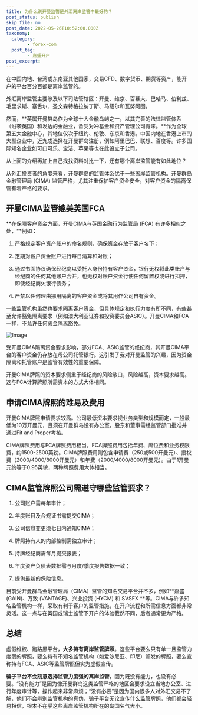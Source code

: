 ```yaml
---
title: 为什么说开曼监管是外汇离岸监管中最好的？
post_status: publish
skip_file: no
post_date: 2022-05-26T10:52:00.000Z
taxonomy:
  category:
        - forex-com
  post_tag:
        - 嘉盛开户
post_excerpt: 
---
```

在中国内地、台湾或东南亚其他国家，交易CFD、数字货币、期货等资产，能开户的平台百分百都是离岸监管的。

外汇离岸监管主要涉及以下司法管辖区：开曼、维京、百慕大、巴哈马、伯利兹、毛里求斯、塞舌尔、圣文森特格拉纳丁斯、马绍尔和瓦努阿图。

然而，**英属开曼群岛作为全球十大金融岛屿之一，以其完善的法律监管体系（沿袭英国）和发达的金融业，备受对冲基金和资产管理公司青睐。**作为全球第五大金融中心，其地位仅次于纽约、伦敦、东京和香港。中国内地在香港上市的大型企业中，近九成选择在开曼群岛注册，例如阿里巴巴、联想、百度等。许多国际知名企业如可口可乐、宝洁、苹果等也在此设立子公司。

从上面的介绍再加上自己找找资料对比一下，还有哪个离岸监管能有如此地位？

从外汇投资者的角度来看，开曼群岛的监管体系优于一些离岸监管机构。开曼群岛金融管理局 (CIMA) 监管严格，尤其注重保护客户资金安全，对客户资金的隔离保管有着严格的要求。

## 开曼CIMA监管媲美英国FCA

**在保障客户资金方面，开曼CIMA与英国金融行为监管局 (FCA) 有许多相似之处，**例如：

1. 严格规定客户资产账户的命名规则，确保资金存放于客户名下；

1. 定期对客户资金账户进行每日清算和对账；

1. 通过书面协议确保经纪商以受托人身份持有客户资金，银行无权将此类账户与经纪商的任何其他账户合并，也无权对账户资金行使任何留置权或进行扣押，即使经纪商欠银行债务；

1. 严禁以任何理由挪用隔离的客户资金或将其用作公司自有资金。

一些监管机构虽然也要求隔离客户资金，但具体规定和执行力度有所不同，有些甚至允许豁免隔离要求（例如澳大利亚证券和投资委员会ASIC）。开曼CIMA和FCA一样，不允许任何资金隔离豁免。

![Image](https://prod-files-secure.s3.us-west-2.amazonaws.com/39ed1227-6d7d-4570-be36-9ccd4a2c4241/bd849744-3fcb-4a37-8312-357962c8f065/image.png?X-Amz-Algorithm=AWS4-HMAC-SHA256&X-Amz-Content-Sha256=UNSIGNED-PAYLOAD&X-Amz-Credential=ASIAZI2LB46626DI636R%2F20250520%2Fus-west-2%2Fs3%2Faws4_request&X-Amz-Date=20250520T161405Z&X-Amz-Expires=3600&X-Amz-Security-Token=IQoJb3JpZ2luX2VjEPD%2F%2F%2F%2F%2F%2F%2F%2F%2F%2FwEaCXVzLXdlc3QtMiJHMEUCIHFvNrZmgO4SK0e8G82%2B3zruIbpOMbdUuIekJuTZkjAcAiEA1i%2Fdh3L2mcox%2BELOBNES64NSuJRnVJN5iEFQkBO2dfoqiAQIqf%2F%2F%2F%2F%2F%2F%2F%2F%2F%2FARAAGgw2Mzc0MjMxODM4MDUiDBQ7T%2FgrME9c5az0pircA3VsmSzdWP%2Fk%2BR8O8RgzBK%2FKu34FPPRE1bVCSBkWBA9EnNscM6aX9BzpAaIT7Rt69MHqBRptIucQa2LoLK%2BL7e%2BS5cfgEyGY63DCJCA8CXEe3Zl9GvT1VJdB0XMxhz2gPWW28W9LvUnXyZ7iqmGsbjaSpqJB59O6pDlgElwg2iuyRStlvF0y2lZLz9IH%2BmHfkgrIf0k%2FJFvgh8wCF0zaRYJZrC9TymcR0asLRu8VXgHurqfPHGfWSmuYt2ui121ErIyoU%2FmKE4%2FIs67iWhdkKONCI7W%2FsFvKs47so%2BB6QuLZdhp1rjYMvViq4R4u8xFu3unIgf6yLc4uewJ7YbKzAxgEEGZOmqYZ6gKDUYgNnA9ZrIKl5iTm%2FZjEYe116I98BBF%2FRyWbsOt0GQpmie30Nm6tNpM8bXqtdF3IKhBsYt1NMaRuHV0wa9O6%2BlqfVs1JO4FBBeuuN1Tmgqu53HqmRmQqrZu1NeINKs9pwl6hjc%2BsNE4edvfc8JKQ3BlzOy0ujs8UafYeliN7S%2F3Sk6w8xIHSoms74EzMhIf2mfJsWtuPLKqzRn6%2BJoopJiA0lxs%2BSSBksVTjfykdit8YFdiF9Z%2BrXsFxSQr7hh4JWC6mI8%2B5EsxpHJbe2OOaXe4LMJfIssEGOqUBTey61ZsKJ2BEykahYvAz8iXseEBxjB3x1%2BVDbVcddeSh3DuVhKmMHUSgbvwmFU%2BUsQvq6ar%2Fn9j1wZHpD3go3hne7kXFUV0wUQbMvFkadWoPw0fbti1PwoGUEiuEEZCrUUHP2B8OPyB3nwYzfVG%2BfpGKk%2BDgcqoltKnaeDcEuED6nrmhZ21j5QH60UsaOBT7SjvKIhhUIEaCy1dE9hvxOqu2d3bu&X-Amz-Signature=ba59fe544a5b43692abe52a257f259ed0deb6a454a37ce71e02a94e32d9e83e2&X-Amz-SignedHeaders=host&x-id=GetObject)

受开曼CIMA隔离资金要求影响，部分FCA、ASIC监管的经纪商，其开曼CIMA平台的客户资金仍存放在母公司托管银行。这引发了我对开曼监管的兴趣，因为资金隔离和托管账户是监管有效性的重要保障。

开曼CIMA牌照的资本要求侧重于经纪商的风险敞口，风险越高，资本要求越高。这与FCA计算牌照所需资本的方式大体相同。

## **申请CIMA牌照的难易及费用**

开曼CIMA牌照申请要求较高。公司最低资本要求视业务类型和规模而定，一般最低为10万开曼元，且须在开曼群岛设有办公室，股东和董事需经监管部门批准并通过Fit and Proper考核。

CIMA牌照费用与FCA牌照费用相当。FCA牌照费用包括年费、席位费和业务权限费，约1500-2500英镑。CIMA牌照费用则包含申请费（250或500开曼元）、授权费（2000/4000/8000开曼元）和年费（2000/4000/8000开曼元）。由于1开曼元约等于0.95英镑，两种牌照费用大体相当。

## CIMA监管牌照公司需遵守哪些监管要求？

1. 公司账户需每年审计；

1. 年度账目及合规证书需提交CIMA；

1. 公司信息变更须七日内通知CIMA；

1. 牌照持有人的内部控制需独立审计；

1. 持牌经纪商需每月提交报表；

1. 年度资产负债表数据需与月度/季度报告数据一致；

1. 提供最新的保险信息。

目前受开曼群岛金融管理局（CIMA）监管的知名交易平台并不多，例如**嘉盛 (GAIN)、万致 (VANTAGE)、兴业投资 (HYCM) 和 SVSFX **等。CIMA与许多知名监管机构一样，采取有利于客户的监管措施，在开户流程和所需信息方面都非常灵活。这一点与在英国或瑞士监管下开户的体验截然不同，后者通常更为严格。

## 总结

虚假维权、跑路黑平台，**大多持有离岸监管牌照**。这些平台要么只有单一且监管力度弱的牌照，要么持有不知名监管机构（如爱沙尼亚、印尼）颁发的牌照，要么宣称持有FCA、ASIC等监管牌照但实为虚假宣传。

**骗子平台不会刻意选择监管力度强的离岸监管**，因为既没有能力，也没有必要。“没有能力”是因为像开曼群岛这类监管严格的地区会要求设立当地办公室、进行年度审计等，操作起来非常麻烦；“没有必要”是因为国内很多人对外汇交易不了解，他们不会辨别监管机构的真伪，骗子平台无论宣传什么监管牌照，他们都会轻易相信，根本不在乎这些离岸监管机构所在的岛国名气大小。